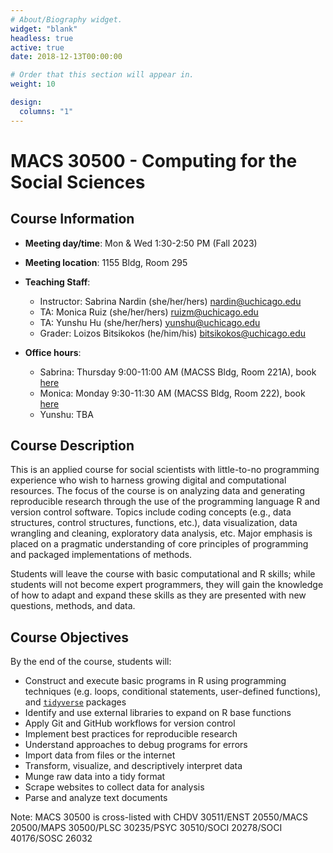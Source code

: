 ```yaml
---
# About/Biography widget.
widget: "blank"
headless: true
active: true
date: 2018-12-13T00:00:00

# Order that this section will appear in.
weight: 10

design:
  columns: "1"
---
```


# MACS 30500 - Computing for the Social Sciences 

<!-- <img src="img/cis.svg" align="right" /> -->

## Course Information

* **Meeting day/time**: Mon & Wed 1:30-2:50 PM (Fall 2023)
* **Meeting location**: 1155 Bldg, Room 295

* **Teaching Staff**:
    * Instructor: Sabrina Nardin (she/her/hers) nardin@uchicago.edu
    * TA: Monica Ruiz (she/her/hers) ruizm@uchicago.edu
    * TA: Yunshu Hu (she/her/hers) yunshu@uchicago.edu 
    * Grader: Loizos Bitsikokos (he/him/his) bitsikokos@uchicago.edu 
* **Office hours**:
    * Sabrina: Thursday 9:00-11:00 AM (MACSS Bldg, Room 221A), book [here](https://appoint.ly/s/nardin/officehours)
    * Monica: Monday 9:30-11:30 AM (MACSS Bldg, Room 222), book [here](https://appoint.ly/t/ruizm)
    * Yunshu: TBA
    
<!--
Wednesday 3:20-5:20 PM (MACSS Bldg, Room 222), book [here](https://appoint.ly/s/yunshu/officehours)
-->

## Course Description

This is an applied course for social scientists with little-to-no programming experience who wish to harness growing digital and computational resources. The focus of the course is on analyzing data and generating reproducible research through the use of the programming language R and version control software. Topics include coding concepts (e.g., data structures, control structures, functions, etc.), data visualization, data wrangling and cleaning, exploratory data analysis, etc. Major emphasis is placed on a pragmatic understanding of core principles of programming and packaged implementations of methods.

Students will leave the course with basic computational and R skills; while students will not become expert programmers, they will gain the knowledge of how to adapt and expand these skills as they are presented with new questions, methods, and data.


## Course Objectives

By the end of the course, students will:

* Construct and execute basic programs in R using programming techniques (e.g. loops, conditional statements, user-defined functions), and [`tidyverse`](http://tidyverse.org/) packages
* Identify and use external libraries to expand on R base functions
* Apply Git and GitHub workflows for version control
* Implement best practices for reproducible research
* Understand approaches to debug programs for errors
* Import data from files or the internet
* Transform, visualize, and descriptively interpret data
* Munge raw data into a tidy format
* Scrape websites to collect data for analysis
* Parse and analyze text documents

Note: MACS 30500 is cross-listed with CHDV 30511/ENST 20550/MACS 20500/MAPS 30500/PLSC 30235/PSYC 30510/SOCI 20278/SOCI 40176/SOSC 26032
